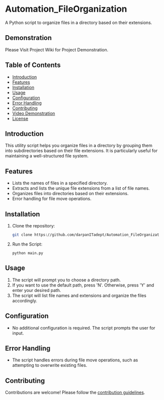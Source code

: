# Automation_FileOrganization
A Python script to organize files in a directory based on their extensions.

## Demonstration

Please Visit Project Wiki for Project Demonstration.

## Table of Contents

- [Introduction](#introduction)
- [Features](#features)
- [Installation](#installation)
- [Usage](#usage)
- [Configuration](#configuration)
- [Error Handling](#error-handling)
- [Contributing](#contributing)
- [Video Demonstration](#video-demonstration)
- [License](#license)

## Introduction

This utility script helps you organize files in a directory by grouping them into subdirectories based on their file extensions. It is particularly useful for maintaining a well-structured file system.

## Features

- Lists the names of files in a specified directory.
- Extracts and lists the unique file extensions from a list of file names.
- Organizes files into directories based on their extensions.
- Error handling for file move operations.

## Installation

1. Clone the repository:

   ```bash
   git clone https://github.com/darpanITadept/Automation_FileOrganization.git

2. Run the Script:

   ```
   python main.py

## Usage

1. The script will prompt you to choose a directory path.
2. If you want to use the default path, press 'N'. Otherwise, press 'Y' and enter your desired path.
3. The script will list file names and extensions and organize the files accordingly.

## Configuration

- No additional configuration is required. The script prompts the user for input.

## Error Handling

- The script handles errors during file move operations, such as attempting to overwrite existing files.

## Contributing

Contributions are welcome! Please follow the [contribution guidelines](CONTRIBUTING.md).



